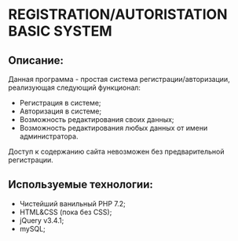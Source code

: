 REGISTRATION/AUTORISTATION BASIC SYSTEM
=======================================

Описание:
---------------------------------------

Данная программа - простая система регистрации/авторизации, реализующая следующий функционал:
* Регистрация в системе;
* Авторизация в системе;
* Возможность редактирования своих данных;
* Возможность редактирования любых данных от имени администратора.

Доступ к содержанию сайта невозможен без предварительной регистрации.

Используемые технологии:
---------------------------------------
* Чистейший ванильный PHP 7.2;
* HTML&CSS (пока без CSS);
* jQuery v3.4.1;
* mySQL;

